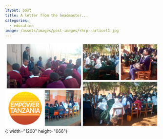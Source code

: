 ```yaml
---
layout: post
title: A letter from the headmaster...
categories:
  - education
image: /assets/images/post-images/rhrp--articel1.jpg
---
```


![](/uploads/rhrp--article21.jpg){: width="1200" height="666"}